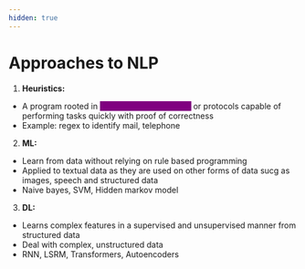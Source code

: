```yaml
---
hidden: true
---
```


# Approaches to NLP

1. **Heuristics:**

* A program rooted in <mark style="color:purple;background-color:purple;">**experience based rules**</mark> or protocols capable of performing tasks quickly with proof of correctness
* Example: regex to identify mail, telephone

2. **ML:**

* Learn from data without relying on rule based programming
* Applied to textual data as they are used on other forms of data sucg as images, speech and structured data
* Naive bayes, SVM, Hidden markov model

3. **DL:**

* Learns complex features in a supervised and unsupervised manner from structured data
* Deal with complex, unstructured data
* RNN, LSRM, Transformers, Autoencoders
